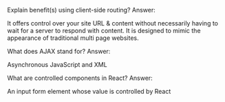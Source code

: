  Explain benefit(s) using client-side routing?
Answer:

It offers control over your site URL & content without necessarily having to wait for a server to respond with content. It is designed to mimic the appearance of traditional multi page websites.

 What does AJAX stand for?
Answer:

Asynchronous JavaScript and XML

 What are controlled components in React?
Answer:

An input form element whose value is controlled by React